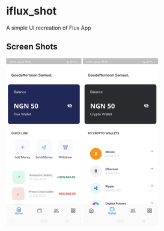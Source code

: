 # iflux_shot

A simple UI recreation of Flux App


## Screen Shots
<p float="left">
<img src="https://github.com/k1ycee/shots/blob/master/iflux_shot/flutter_01.png?raw=true" width="200">
<img src="https://github.com/k1ycee/shots/blob/master/iflux_shot/flutter_02.png?raw=true" width="200">
</p>
